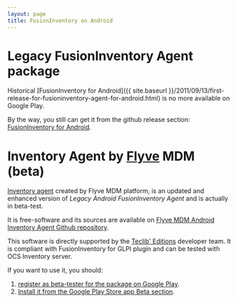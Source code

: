 ```yaml
---
layout: page
title: FusionInventory on Android
---
```


# Legacy FusionInventory Agent package

Historical [FusionInventory for Android]({{ site.baseurl }}/2011/09/13/first-release-for-fusioninventory-agent-for-android.html) is no more available on Google Play.

By the way, you still can get it from the github release section: [FusionInventory for Android](https://github.com/fusioninventory/fusioninventory-android/releases/download/1.0.1/FusionInventory-1.0.1.apk).

# Inventory Agent by [Flyve](https://flyve-mdm.com/) MDM (beta)

[Inventory agent](https://github.com/flyve-mdm/flyve-mdm-android-inventory-agent) created by Flyve MDM platform, is an updated and enhanced version of _Legacy Android FusionInventory Agent_ and is actually in beta-test.

It is free-software and its sources are available on [Flyve MDM Android Inventory Agent Github repository](https://github.com/flyve-mdm/flyve-mdm-android-inventory-agent).

This software is directly supported by the [Teclib' Editions](https://teclib-edition.com) developer team. It is compliant with FusionInventory for GLPI plugin and can be tested with OCS Inventory server.

If you want to use it, you should:
1. [register as beta-tester for the package on Google Play](https://play.google.com/apps/testing/org.flyve.inventory.agent).
2. [Install it from the Google Play Store app Beta section](https://play.google.com/store/apps/details?id=org.flyve.inventory.agent).
